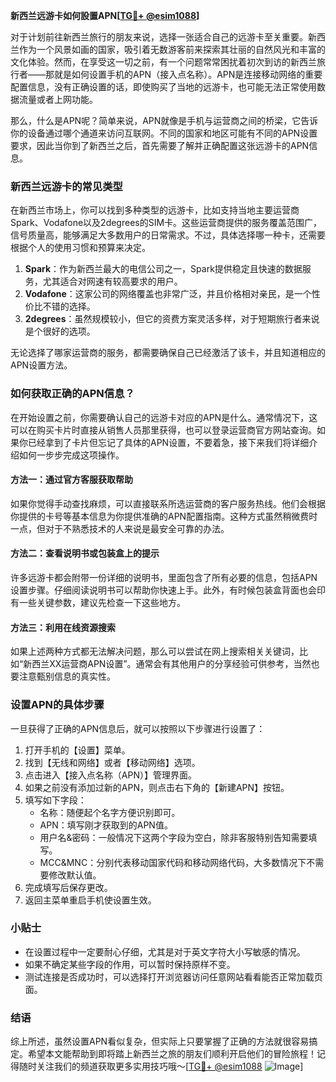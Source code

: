 **新西兰远游卡如何設置APN[[TG💪+ @esim1088](https://t.me/s/esim1088)]**

对于计划前往新西兰旅行的朋友来说，选择一张适合自己的远游卡至关重要。新西兰作为一个风景如画的国家，吸引着无数游客前来探索其壮丽的自然风光和丰富的文化体验。然而，在享受这一切之前，有一个问题常常困扰着初次到访的新西兰旅行者——那就是如何设置手机的APN（接入点名称）。APN是连接移动网络的重要配置信息，没有正确设置的话，即使购买了当地的远游卡，也可能无法正常使用数据流量或者上网功能。

那么，什么是APN呢？简单来说，APN就像是手机与运营商之间的桥梁，它告诉你的设备通过哪个通道来访问互联网。不同的国家和地区可能有不同的APN设置要求，因此当你到了新西兰之后，首先需要了解并正确配置这张远游卡的APN信息。

### 新西兰远游卡的常见类型

在新西兰市场上，你可以找到多种类型的远游卡，比如支持当地主要运营商Spark、Vodafone以及2degrees的SIM卡。这些运营商提供的服务覆盖范围广，信号质量高，能够满足大多数用户的日常需求。不过，具体选择哪一种卡，还需要根据个人的使用习惯和预算来决定。

1. **Spark**：作为新西兰最大的电信公司之一，Spark提供稳定且快速的数据服务，尤其适合对网速有较高要求的用户。
2. **Vodafone**：这家公司的网络覆盖也非常广泛，并且价格相对亲民，是一个性价比不错的选择。
3. **2degrees**：虽然规模较小，但它的资费方案灵活多样，对于短期旅行者来说是个很好的选项。

无论选择了哪家运营商的服务，都需要确保自己已经激活了该卡，并且知道相应的APN设置方法。

### 如何获取正确的APN信息？

在开始设置之前，你需要确认自己的远游卡对应的APN是什么。通常情况下，这可以在购买卡片时直接从销售人员那里获得，也可以登录运营商官方网站查询。如果你已经拿到了卡片但忘记了具体的APN设置，不要着急，接下来我们将详细介绍如何一步步完成这项操作。

#### 方法一：通过官方客服获取帮助

如果你觉得手动查找麻烦，可以直接联系所选运营商的客户服务热线。他们会根据你提供的卡号等基本信息为你提供准确的APN配置指南。这种方式虽然稍微费时一点，但对于不熟悉技术的人来说是最安全可靠的办法。

#### 方法二：查看说明书或包装盒上的提示

许多远游卡都会附带一份详细的说明书，里面包含了所有必要的信息，包括APN设置步骤。仔细阅读说明书可以帮助你快速上手。此外，有时候包装盒背面也会印有一些关键参数，建议先检查一下这些地方。

#### 方法三：利用在线资源搜索

如果上述两种方式都无法解决问题，那么可以尝试在网上搜索相关关键词，比如“新西兰XX运营商APN设置”。通常会有其他用户的分享经验可供参考，当然也要注意甄别信息的真实性。

### 设置APN的具体步骤

一旦获得了正确的APN信息后，就可以按照以下步骤进行设置了：

1. 打开手机的【设置】菜单。
2. 找到【无线和网络】或者【移动网络】选项。
3. 点击进入【接入点名称（APN）】管理界面。
4. 如果之前没有添加过新的APN，则点击右下角的【新建APN】按钮。
5. 填写如下字段：
   - 名称：随便起个名字方便识别即可。
   - APN：填写刚才获取到的APN值。
   - 用户名&密码：一般情况下这两个字段为空白，除非客服特别告知需要填写。
   - MCC&MNC：分别代表移动国家代码和移动网络代码，大多数情况下不需要修改默认值。
6. 完成填写后保存更改。
7. 返回主菜单重启手机使设置生效。

### 小贴士

- 在设置过程中一定要耐心仔细，尤其是对于英文字符大小写敏感的情况。
- 如果不确定某些字段的作用，可以暂时保持原样不变。
- 测试连接是否成功时，可以选择打开浏览器访问任意网站看看能否正常加载页面。

### 结语

综上所述，虽然设置APN看似复杂，但实际上只要掌握了正确的方法就很容易搞定。希望本文能帮助到即将踏上新西兰之旅的朋友们顺利开启他们的冒险旅程！记得随时关注我们的频道获取更多实用技巧哦～[[TG💪+ @esim1088](https://t.me/s/esim1088) ![Image](https://i.postimg.cc/4NQfJmqS/Snipaste-2025-05-13-00-14-12.png)]